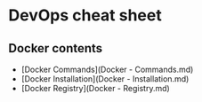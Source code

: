 # DevOps cheat sheet

## Docker contents
- [Docker Commands](Docker - Commands.md)
- [Docker Installation](Docker - Installation.md)
- [Docker Registry](Docker - Registry.md)